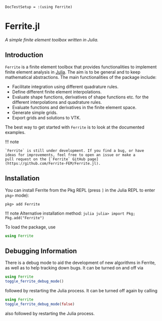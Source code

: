 ```@meta
DocTestSetup = :(using Ferrite)
```

# Ferrite.jl
*A simple finite element toolbox written in Julia.*

## Introduction
`Ferrite` is a finite element toolbox that provides functionalities to implement finite element analysis in [Julia](https://github.com/JuliaLang/julia). The aim is to be general and to keep mathematical abstractions.
The main functionalities of the package include:

* Facilitate integration using different quadrature rules.
* Define different finite element interpolations.
* Evaluate shape functions, derivatives of shape functions etc. for the different interpolations and quadrature rules.
* Evaluate functions and derivatives in the finite element space.
* Generate simple grids.
* Export grids and solutions to VTK.

The best way to get started with `Ferrite` is to look at the documented examples.


!!! note

    `Ferrite` is still under development. If you find a bug, or have
    ideas for improvements, feel free to open an issue or make a
    pull request on the [`Ferrite` GitHub page](https://github.com/Ferrite-FEM/Ferrite.jl).

## Installation

You can install Ferrite from the Pkg REPL (press `]` in the Julia
REPL to enter `pkg>` mode):

```
pkg> add Ferrite
```

!!! note
    Alternative installation method:
    ```julia
    julia> import Pkg; Pkg.add("Ferrite")
    ```

To load the package, use

```julia
using Ferrite
```

## Debugging Information

There is a debug mode to aid the development of new algorithms in Ferrite, as well as to help 
tracking down bugs. It can be turned on and off via

```julia
using Ferrite
toggle_ferrite_debug_mode()
```

followed by restarting the Julia process. It can be turned off again by calling

```julia
using Ferrite
toggle_ferrite_debug_mode(false)
```

also followed by restarting the Julia process.
 